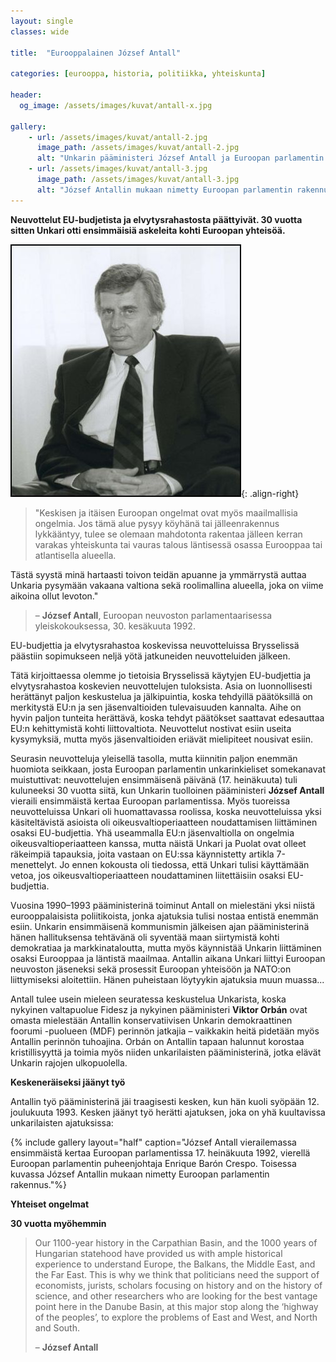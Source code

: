 ```yaml
---
layout: single
classes: wide

title:  "Eurooppalainen József Antall"

categories: [eurooppa, historia, politiikka, yhteiskunta]

header:
  og_image: /assets/images/kuvat/antall-x.jpg

gallery:
    - url: /assets/images/kuvat/antall-2.jpg
      image_path: /assets/images/kuvat/antall-2.jpg
      alt: "Unkarin pääministeri József Antall ja Euroopan parlamentin puheenjohtaja Enrique Barón Crespo."
    - url: /assets/images/kuvat/antall-3.jpg
      image_path: /assets/images/kuvat/antall-3.jpg
      alt: "József Antallin mukaan nimetty Euroopan parlamentin rakennus Brysselissä."
---
```


**Neuvottelut EU-budjetista ja elvytysrahastosta päättyivät. 30 vuotta sitten Unkari otti ensimmäisiä askeleita kohti Euroopan yhteisöä.**

![József Antall](/assets/images/kuvat/antall-1.jpg){: .align-right}
>"Keskisen ja itäisen Euroopan ongelmat ovat myös maailmallisia ongelmia. Jos tämä alue pysyy köyhänä tai jälleenrakennus lykkääntyy, tulee se olemaan mahdotonta rakentaa jälleen kerran varakas yhteiskunta tai vauras talous läntisessä osassa Eurooppaa tai atlantisella alueella.
>
Tästä syystä minä hartaasti toivon teidän apuanne ja ymmärrystä auttaa Unkaria pysymään vakaana valtiona sekä roolimallina alueella, joka on viime aikoina ollut levoton."
>
>– **József Antall**, Euroopan neuvoston parlamentaarisessa yleiskokouksessa, 30. kesäkuuta 1992.

EU-budjettia ja elvytysrahastoa koskevissa neuvotteluissa Brysselissä päästiin sopimukseen neljä yötä jatkuneiden neuvotteluiden jälkeen.

Tätä kirjoittaessa olemme jo tietoisia Brysselissä käytyjen EU-budjettia ja elvytysrahastoa koskevien neuvottelujen tuloksista. Asia on luonnollisesti herättänyt paljon keskustelua ja jälkipuintia, koska tehdyillä päätöksillä on merkitystä EU:n ja sen jäsenvaltioiden tulevaisuuden kannalta. Aihe on hyvin paljon tunteita herättävä, koska tehdyt päätökset saattavat edesauttaa EU:n kehittymistä kohti liittovaltiota. Neuvottelut nostivat esiin useita kysymyksiä, mutta myös jäsenvaltioiden eriävät mielipiteet nousivat esiin.

Seurasin neuvotteluja yleisellä tasolla, mutta kiinnitin paljon enemmän huomiota seikkaan, josta Euroopan parlamentin unkarinkieliset somekanavat muistuttivat: neuvottelujen ensimmäisenä päivänä (17. heinäkuuta) tuli kuluneeksi 30 vuotta siitä, kun Unkarin tuolloinen pääministeri **József Antall** vieraili ensimmäistä kertaa Euroopan parlamentissa. Myös tuoreissa neuvotteluissa Unkari oli huomattavassa roolissa, koska neuvotteluissa yksi käsiteltävistä asioista oli oikeusvaltioperiaatteen noudattamisen liittäminen osaksi EU-budjettia. Yhä useammalla EU:n jäsenvaltiolla on ongelmia oikeusvaltioperiaatteen kanssa, mutta näistä Unkari ja Puolat ovat olleet räkeimpiä tapauksia, joita vastaan on EU:ssa käynnistetty artikla 7-menettelyt. Jo ennen kokousta oli tiedossa, että Unkari tulisi käyttämään vetoa, jos oikeusvaltioperiaatteen noudattaminen liitettäisiin osaksi EU-budjettia.

Vuosina 1990–1993 pääministerinä toiminut Antall on mielestäni yksi niistä eurooppalaisista poliitikoista, jonka ajatuksia tulisi nostaa entistä enemmän esiin. Unkarin ensimmäisenä kommunismin jälkeisen ajan pääministerinä hänen hallituksensa tehtävänä oli syventää maan siirtymistä kohti demokratiaa ja markkinataloutta, mutta myös käynnistää Unkarin liittäminen osaksi Eurooppaa ja läntistä maailmaa. Antallin aikana Unkari liittyi Euroopan neuvoston jäseneksi sekä prosessit Euroopan yhteisöön ja NATO:on liittymiseksi aloitettiin. Hänen puheistaan löytyykin ajatuksia muun muassa...

Antall tulee usein mieleen seuratessa keskustelua Unkarista, koska nykyinen valtapuolue Fidesz ja nykyinen pääministeri **Viktor Orbán** ovat omasta mielestään Antallin konservatiivisen Unkarin demokraattinen foorumi -puolueen (MDF) perinnön jatkajia – vaikkakin heitä pidetään myös Antallin perinnön tuhoajina. Orbán on Antallin tapaan halunnut korostaa kristillisyyttä ja toimia myös niiden unkarilaisten pääministerinä, jotka elävät Unkarin rajojen ulkopuolella.

**Keskeneräiseksi jäänyt työ**

Antallin työ pääministerinä jäi traagisesti kesken, kun hän kuoli syöpään 12. joulukuuta 1993. Kesken jäänyt työ herätti ajatuksen, joka on yhä kuultavissa unkarilaisten ajatuksissa:

{% include gallery layout="half" caption="József Antall vierailemassa ensimmäistä kertaa Euroopan parlamentissa 17. heinäkuuta 1992, vierellä Euroopan parlamentin puheenjohtaja Enrique Barón Crespo. Toisessa kuvassa József Antallin mukaan nimetty Euroopan parlamentin rakennus."%}

**Yhteiset ongelmat**

**30 vuotta myöhemmin**

>Our 1100-year history in the Carpathian Basin, and the 1000 years of Hungarian statehood have provided us with ample historical experience to understand Europe, the Balkans, the Middle East, and the Far East. This is why we think that politicians need the support of economists, jurists, scholars focusing on history and on the history of science, and other researchers who are looking for the best vantage point here in the Danube Basin, at this major stop along the ‘highway of the peoples’, to explore the problems of East and West, and North and South.
>
>– **József Antall**
